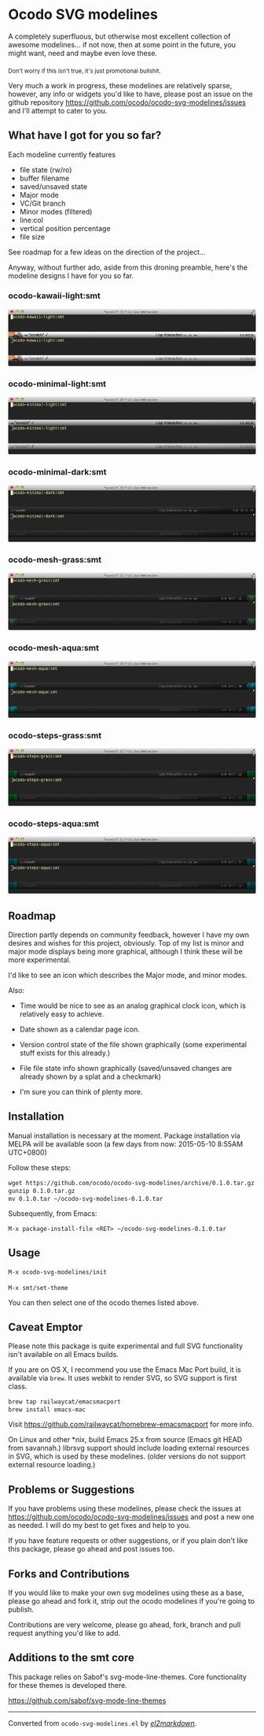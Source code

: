 # Ocodo SVG modelines

A completely superfluous, but otherwise most excellent collection
of awesome modelines... if not now, then at some point in the
future, you might want, need and maybe even love these.

<sub>Don't worry if this isn't true, it's just promotional bullshit.</sub>

Very much a work in progress, these modelines are relatively
sparse, however, any info or widgets you'd like to have, please
post an issue on the github repository
https://github.com/ocodo/ocodo-svg-modelines/issues and I'll
attempt to cater to you.

## What have I got for you so far?

Each modeline currently features

- file state (rw/ro)
- buffer filename
- saved/unsaved state
- Major mode
- VC/Git branch
- Minor modes (filtered)
- line:col
- vertical position percentage
- file size

See roadmap for a few ideas on the direction of the project...

Anyway, without further ado, aside from this droning preamble, here's the
modeline designs I have for you so far.

### ocodo-kawaii-light:smt

![](screenshots/ocodo-kawaii-light-smt.png)

### ocodo-minimal-light:smt

![](screenshots/ocodo-minimal-light-smt.png)

### ocodo-minimal-dark:smt

![](screenshots/ocodo-minimal-dark-smt.png)

### ocodo-mesh-grass:smt

![](screenshots/ocodo-mesh-grass-smt.png)

### ocodo-mesh-aqua:smt

![](screenshots/ocodo-mesh-aqua-smt.png)

### ocodo-steps-grass:smt

![](screenshots/ocodo-steps-grass-smt.png)

### ocodo-steps-aqua:smt

![](screenshots/ocodo-steps-aqua-smt.png)

## Roadmap

Direction partly depends on community feedback, however I have my own
desires and wishes for this project, obviously. Top of my list is
minor and major mode displays being more graphical, although I think
these will be more experimental.

I'd like to see an icon which describes the Major mode, and minor modes.

Also:

- Time would be nice to see as an analog graphical clock icon, which is relatively easy to achieve.

- Date shown as a calendar page icon.

- Version control state of the file shown graphically (some experimental stuff exists for this already.)

- File file state info shown graphically (saved/unsaved changes are already shown by a splat and a checkmark)

- I'm sure you can think of plenty more.

## Installation

Manual installation is necessary at the moment. Package installation
via MELPA will be available soon (a few days from now: 2015-05-10
8:55AM UTC+0800)

Follow these steps:

    wget https://github.com/ocodo/ocodo-svg-modelines/archive/0.1.0.tar.gz
    gunzip 0.1.0.tar.gz
    mv 0.1.0.tar ~/ocodo-svg-modelines-0.1.0.tar

Subsequently, from Emacs:

    M-x package-install-file <RET> ~/ocodo-svg-modelines-0.1.0.tar

## Usage

    M-x ocodo-svg-modelines/init

    M-x smt/set-theme

You can then select one of the ocodo themes listed above.

## Caveat Emptor

Please note this package is quite experimental and full SVG
functionality isn't available on all Emacs builds.

If you are on OS X, I recommend you use the Emacs Mac Port build, it
is available via `brew`. It uses webkit to render SVG, so SVG support
is first class.

    brew tap railwaycat/emacsmacport
    brew install emacs-mac

Visit https://github.com/railwaycat/homebrew-emacsmacport for more info.

On Linux and other *nix, build Emacs 25.x from source (Emacs git HEAD
from savannah.) librsvg support should include loading external
resources in SVG, which is used by these modelines. (older versions do
not support external resource loading.)

## Problems or Suggestions

If you have problems using these modelines, please check the issues at
https://github.com/ocodo/ocodo-svg-modelines/issues and post a new one
as needed.  I will do my best to get fixes and help to you.

If you have feature requests or other suggestions, or if you plain
don't like this package, please go ahead and post issues too.

## Forks and Contributions

If you would like to make your own svg modelines using these as a
base, please go ahead and fork it, strip out the ocodo modelines if
you're going to publish.

Contributions are very welcome, please go ahead, fork, branch and pull
request anything you'd like to add.

## Additions to the smt core

This package relies on Sabof's svg-mode-line-themes.  Core
functionality for these themes is developed there.

https://github.com/sabof/svg-mode-line-themes

---
Converted from `ocodo-svg-modelines.el` by [*el2markdown*](https://github.com/Lindydancer/el2markdown).

